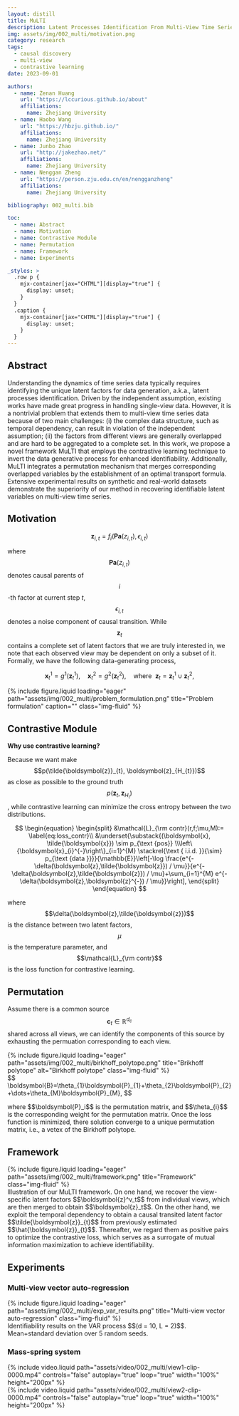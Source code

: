 ```yaml
---
layout: distill
title: MuLTI
description: Latent Processes Identification From Multi-View Time Series
img: assets/img/002_multi/motivation.png
category: research
tags:
  - causal discovery
  - multi-view
  - contrastive learning
date: 2023-09-01

authors:
  - name: Zenan Huang
    url: "https://lccurious.github.io/about"
    affiliations:
      name: Zhejiang University
  - name: Haobo Wang
    url: "https://hbzju.github.io/"
    affiliations:
      name: Zhejiang University
  - name: Junbo Zhao
    url: "http://jakezhao.net/"
    affiliations:
      name: Zhejiang University
  - name: Nenggan Zheng
    url: "https://person.zju.edu.cn/en/nengganzheng"
    affiliations:
      name: Zhejiang University

bibliography: 002_multi.bib

toc:
  - name: Abstract
  - name: Motivation
  - name: Contrastive Module
  - name: Permutation
  - name: Framework
  - name: Experiments

_styles: >
  .row p {
    mjx-container[jax="CHTML"][display="true"] {
      display: unset;
    }
  }
  .caption {
    mjx-container[jax="CHTML"][display="true"] {
      display: unset;
    }
  }
---
```


## Abstract

Understanding the dynamics of time series data typically requires identifying the unique latent factors for data generation, a.k.a., latent processes identification. Driven by the independent assumption, existing works have made great progress in handling single-view data. However, it is a nontrivial problem that extends them to multi-view time series data because of two main challenges: (i) the complex data structure, such as temporal dependency, can result in violation of the independent assumption; (ii) the factors from different views are generally overlapped and are hard to be aggregated to a complete set. In this work, we propose a novel framework MuLTI that employs the contrastive learning technique to invert the data generative process for enhanced identifiability. Additionally, MuLTI integrates a permutation mechanism that merges corresponding overlapped variables by the establishment of an optimal transport formula. Extensive experimental results on synthetic and real-world datasets demonstrate the superiority of our method in recovering identifiable latent variables on multi-view time series.

## Motivation

$$
\begin{equation}
\boldsymbol{z}_{i,t}=f_{i}(\boldsymbol{Pa}(z_{i,t}), \epsilon_{i,t})
\end{equation}
$$

where $$\textbf{Pa}(z_{i,t})$$ denotes causal parents of $$i$$-th factor at current step $t$, $$\epsilon_{i,t}$$ denotes a noise component of causal transition.
While $$\boldsymbol{z}_t$$ contains a complete set of latent factors that we are truly interested in, we note that each observed view may be dependent on only a subset of it.
Formally, we have the following data-generating process,

$$
\begin{equation}
    \boldsymbol{x}^{1}_{t}  = g^{1}(\boldsymbol{z}^{1}_{t}), \quad
    \boldsymbol{x}^{2}_{t}  = g^{2}(\boldsymbol{z}^{2}_{t}), \quad
    \text{where}~~\boldsymbol{z}_{t} = \boldsymbol{z}^{1}_{t}\cup \boldsymbol{z}^{2}_{t},
\end{equation}
$$

<div class="row">
    <div class="col-lg-10 mt-3 mt-md-0 mx-auto">
      {% include figure.liquid loading="eager" path="assets/img/002_multi/problem_formulation.png" title="Problem formulation" caption="" class="img-fluid" %}
    </div>
</div>

## Contrastive Module

**Why use contrastive learning?**

Because we want make $$p(\tilde{\boldsymbol{z}}_{t}, \boldsymbol{z}_{H_{t}})$$ as close as possible to the ground truth $$p(\boldsymbol{z}_{t},\boldsymbol{z}_{H_{t}})$$, while contrastive learning can minimize the cross entropy between the two distributions<d-cite key="zimmermannContrastiveLearningInverts2021"></d-cite>.

$$
\begin{equation}
\begin{split}
    &\mathcal{L}_{\rm contr}(r,f;\mu,M):= \label{eq:loss_contr}\\
    &\underset{\substack{(\boldsymbol{x}, \tilde{\boldsymbol{x}}) \sim p_{\text {pos}} \\\left\{\boldsymbol{x}_{i}^{-}\right\}_{i=1}^{M} \stackrel{\text { i.i.d. }}{\sim} p_{\text {data }}}}{\mathbb{E}}\left[-\log \frac{e^{-\delta(\boldsymbol{z},\tilde{\boldsymbol{z}}) / \mu}}{e^{-\delta(\boldsymbol{z},\tilde{\boldsymbol{z}}) / \mu}+\sum_{i=1}^{M} e^{-\delta(\boldsymbol{z},\boldsymbol{z}^{-}) / \mu}}\right],
\end{split}
\end{equation}
$$

where $$\delta(\boldsymbol{z},\tilde{\boldsymbol{z}})$$ is the distance between two latent factors, $$\mu$$ is the temperature parameter, and $$\mathcal{L}_{\rm contr}$$ is the loss function for contrastive learning.

## Permutation

Assume there is a common source $$\boldsymbol{c}_{t}\in \mathbb{R}^{d_{c}}$$ shared across all views, we can identify the components of this source by exhausting the permuation corresponding to each view.

<div class="row">
    <div class="col-sm-4 mt-3 mt-md-0">
    {% include figure.liquid loading="eager" path="assets/img/002_multi/birkhoff_polytope.png" title="Brikhoff polytope" alt="Birkhoff polytope" class="img-fluid" %}
    </div>
    <div class="col-sm-8 mt-3 mt-md-0">
    $$
    \boldsymbol{B}=\theta_{1}\boldsymbol{P}_{1}+\theta_{2}\boldsymbol{P}_{2}+\dots+\theta_{M}\boldsymbol{P}_{M},
    $$
    <p>where $$\boldsymbol{P}_i$$ is the permutation matrix, and $$\theta_{i}$$ is the corresponding weight for the permutation matrix. Once the loss function is minimized, there solution converge to a unique permutation matrix, i.e., a vetex of the Birkhoff polytope.</p>
    </div>
</div>

## Framework

<div class="l-body-outset">
  <div class="col-lg mt-3 mt-md-0">
    {% include figure.liquid loading="eager" path="assets/img/002_multi/framework.png" title="Framework" class="img-fluid" %}
  </div>
</div>
<div class="caption">
  Illustration of our MuLTI framework. On one hand, we recover the view-specific latent factors $$\boldsymbol{z}^v_t$$ from individual views, which are then merged to obtain $$\boldsymbol{z}_t$$. On the other hand, we exploit the temporal dependency to obtain a causal transited latent factor $$\tilde{\boldsymbol{z}}_{t}$$ from previously estimated $$\hat{\boldsymbol{z}}_{t}$$. Thereafter, we regard them as positive pairs to optimize the contrastive loss, which serves as a surrogate of mutual information maximization to achieve identifiability.
</div>

## Experiments

### Multi-view vector auto-regression

<div class="l-body-outset">
  <div class="col-lg mt-3 mt-md-0">
    {% include figure.liquid loading="eager" path="assets/img/002_multi/exp_var_results.png" title="Multi-view vector auto-regression" class="img-fluid" %}
  </div>
</div>
<div class="caption">
  Identifiability results on the VAR process $$(d = 10, L = 2)$$. Mean+standard deviation over 5 random seeds.
</div>

### Mass-spring system

<div class="row mt-3">
  <div class="col-sm mt-3 mt-md-0">
    {% include video.liquid path="assets/video/002_multi/view1-clip-0000.mp4" controls="false" autoplay="true" loop="true" width="100%" height="200px" %}
  </div>
  <div class="col-sm mt-3 mt-md-0">
    {% include video.liquid path="assets/video/002_multi/view2-clip-0000.mp4" controls="false" autoplay="true" loop="true" width="100%" height="200px" %}
  </div>
</div>
